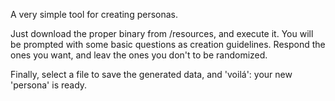 A very simple tool for creating personas. 

Just download the proper binary from /resources, and execute it. 
You will be prompted with some basic questions as creation guidelines.
Respond the ones you want, and leav the ones you don't to be randomized.

Finally, select a file to save the generated data, and 'voilá': your new 'persona' is ready.